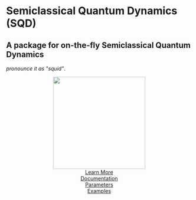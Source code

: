 # **S**emiclassical  **Q**uantum **D**ynamics  (SQD)
## A package for on-the-fly Semiclassical Quantum Dynamics 
*pronounce it as "squid"*. 
  
 
<div align="center">
 


  
  
  
  <picture>
  <source media="(prefers-color-scheme: dark)" srcset="https://bradenmweight.github.io/SQD/black.png">
  <img src="https://bradenmweight.github.io/SQD/white.png" width = '250px'>
</picture>
    <br>
   <a href = 'https://bradenmweight.github.io/SQD'>Learn More</a> 
   <br>
   <a href = 'https://bradenmweight.github.io/SQD/read.html?filename=Documentation.md'>Documentation</a>
   <br>
   <a href = 'https://bradenmweight.github.io/SQD/read.html?filename=Parameters.md'>Parameters</a>
   <br>
   <a href = 'https://bradenmweight.github.io/SQD/read.html?filename=Examples.md'>Examples</a>
</div>



